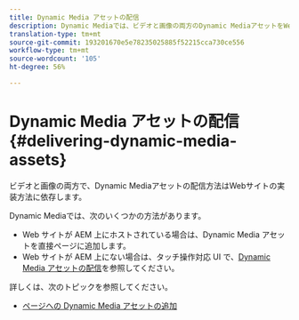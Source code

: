 ```yaml
---
title: Dynamic Media アセットの配信
description: Dynamic Mediaでは、ビデオと画像の両方のDynamic MediaアセットをWebサイトに配信するオプションがいくつかあります。
translation-type: tm+mt
source-git-commit: 193201670e5e78235025885f52215cca730ce556
workflow-type: tm+mt
source-wordcount: '105'
ht-degree: 56%

---
```



# Dynamic Media アセットの配信 {#delivering-dynamic-media-assets}

ビデオと画像の両方で、Dynamic Mediaアセットの配信方法はWebサイトの実装方法に依存します。

Dynamic Mediaでは、次のいくつかの方法があります。

* Web サイトが AEM 上にホストされている場合は、Dynamic Media アセットを直接ページに追加します。
* Web サイトが AEM 上にない場合は、タッチ操作対応 UI で、[Dynamic Media アセットの配信](/help/assets/dynamic-media/delivering-dynamic-media-assets.md)を参照してください。

詳しくは、次のトピックを参照してください。

* [ページへの Dynamic Media アセットの追加](/help/assets/dynamic-media/adding-dynamic-media-assets-to-pages.md)


